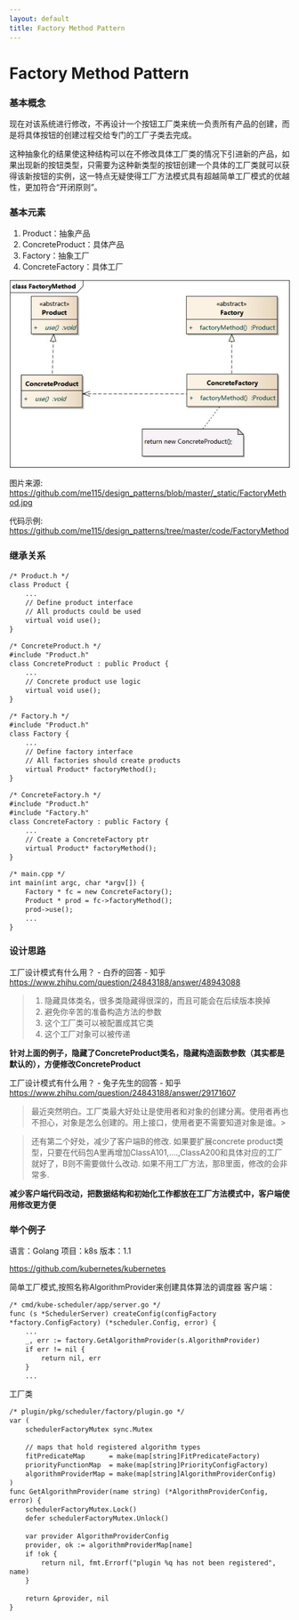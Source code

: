 ```yaml
---
layout: default
title: Factory Method Pattern
---
```



# Factory Method Pattern

### 基本概念

现在对该系统进行修改，不再设计一个按钮工厂类来统一负责所有产品的创建，而是将具体按钮的创建过程交给专门的工厂子类去完成。

这种抽象化的结果使这种结构可以在不修改具体工厂类的情况下引进新的产品，如果出现新的按钮类型，只需要为这种新类型的按钮创建一个具体的工厂类就可以获得该新按钮的实例，这一特点无疑使得工厂方法模式具有超越简单工厂模式的优越性，更加符合“开闭原则”。

### 基本元素
1. Product：抽象产品
2. ConcreteProduct：具体产品
3. Factory：抽象工厂
4. ConcreteFactory：具体工厂

![FactoryMethod](../../_images/FactoryMethod.jpg)

图片来源:
https://github.com/me115/design_patterns/blob/master/_static/FactoryMethod.jpg

代码示例:
https://github.com/me115/design_patterns/tree/master/code/FactoryMethod

### 继承关系
```
/* Product.h */
class Product {
	...
	// Define product interface
	// All products could be used
	virtual void use();
}
```

```
/* ConcreteProduct.h */
#include "Product.h"
class ConcreteProduct : public Product {
    ...
    // Concrete product use logic
    virtual void use();
}
```

```
/* Factory.h */
#include "Product.h"
class Factory {
	...
	// Define factory interface
	// All factories should create products
	virtual Product* factoryMethod();
}
```

```
/* ConcreteFactory.h */
#include "Product.h"
#include "Factory.h"
class ConcreteFactory : public Factory {
	...
	// Create a ConcreteFactory ptr
	virtual Product* factoryMethod(); 
}
```

```
/* main.cpp */
int main(int argc, char *argv[]) {
	Factory * fc = new ConcreteFactory();
	Product * prod = fc->factoryMethod();
	prod->use();
	...
}
```


### 设计思路

工厂设计模式有什么用？ - 白乔的回答 - 知乎
https://www.zhihu.com/question/24843188/answer/48943088

> 1. 隐藏具体类名，很多类隐藏得很深的，而且可能会在后续版本换掉
> 2. 避免你辛苦的准备构造方法的参数
> 3. 这个工厂类可以被配置成其它类
> 4. 这个工厂对象可以被传递

**针对上面的例子，隐藏了ConcreteProduct类名，隐藏构造函数参数（其实都是默认的），方便修改ConcreteProduct**


工厂设计模式有什么用？ - 兔子先生的回答 - 知乎
https://www.zhihu.com/question/24843188/answer/29171607

> 最近突然明白。工厂类最大好处让是使用者和对象的创建分离。使用者再也不担心，对象是怎么创建的。用上接口，使用者更不需要知道对象是谁。> 


> 还有第二个好处，减少了客户端B的修改.
如果要扩展concrete product类型，只要在代码包A里再增加ClassA101,....,ClassA200和具体对应的工厂就好了，B则不需要做什么改动.
如果不用工厂方法，那B里面，修改的会非常多.

**减少客户端代码改动，把数据结构和初始化工作都放在工厂方法模式中，客户端使用修改更方便**

### 举个例子
语言：Golang
项目：k8s
版本：1.1 

https://github.com/kubernetes/kubernetes

简单工厂模式,按照名称AlgorithmProvider来创建具体算法的调度器
客户端：

```
/* cmd/kube-scheduler/app/server.go */
func (s *SchedulerServer) createConfig(configFactory *factory.ConfigFactory) (*scheduler.Config, error) {
	...
	_, err := factory.GetAlgorithmProvider(s.AlgorithmProvider)
	if err != nil {
		return nil, err
	}
	...
```

工厂类

```
/* plugin/pkg/scheduler/factory/plugin.go */
var (
	schedulerFactoryMutex sync.Mutex

	// maps that hold registered algorithm types
	fitPredicateMap      = make(map[string]FitPredicateFactory)
	priorityFunctionMap  = make(map[string]PriorityConfigFactory)
	algorithmProviderMap = make(map[string]AlgorithmProviderConfig)
)
func GetAlgorithmProvider(name string) (*AlgorithmProviderConfig, error) {
	schedulerFactoryMutex.Lock()
	defer schedulerFactoryMutex.Unlock()

	var provider AlgorithmProviderConfig
	provider, ok := algorithmProviderMap[name]
	if !ok {
		return nil, fmt.Errorf("plugin %q has not been registered", name)
	}

	return &provider, nil
}
```





